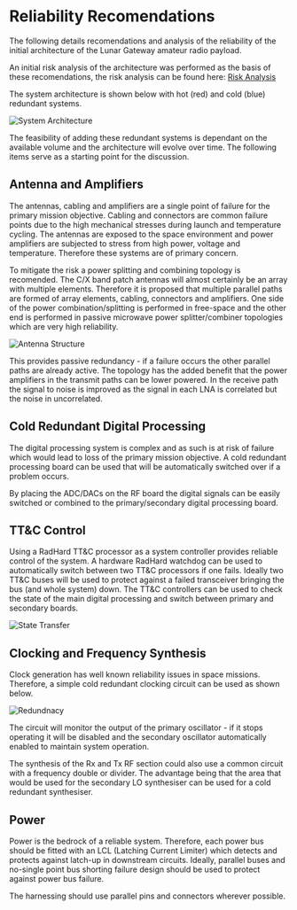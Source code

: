 # Reliability Recomendations

The following details recomendations and analysis of the reliability of the initial architecture of the Lunar Gateway amateur radio payload.

An initial risk analysis of the architecture was performed as the basis of these recomendations, the risk analysis can be found here: [Risk Analysis](https://github.com/phase4space/payload-dmt/blob/master/doc/reliability/Risk-Analysis.md)

The system architecture is shown below with hot (red) and cold (blue) redundant systems.

![System Architecture](https://github.com/phase4space/payload-dmt/blob/master/doc/reliability/diagrams/redundancy_highlighting.svg "System Architecture")

The feasibility of adding these redundant systems is dependant on the available volume and the architecture will evolve over time.  The following items serve as a starting point for the discussion.

## Antenna and Amplifiers

The antennas, cabling and amplifiers are a single point of failure for the primary mission objective. Cabling and connectors are common failure points due to the high mechanical stresses during launch and temperature cycling. The antennas are exposed to the space environment and power amplifiers are subjected to stress from high power, voltage and temperature.  Therefore these systems are of primary concern.

To mitigate the risk a power splitting and combining topology is recomended.  The C/X band patch antennas will almost certainly be an array with multiple elements. Therefore it is proposed that multiple parallel paths are formed of array elements, cabling, connectors and amplifiers. One side of the power combination/splitting is performed in free-space and the other end is performed in passive microwave power splitter/combiner topologies which are very high reliability.

![Antenna Structure](https://github.com/phase4space/payload-dmt/blob/master/doc/reliability/diagrams/antenna_power_combine.svg "Antenna Structure")

This provides passive redundancy - if a failure occurs the other parallel paths are already active. The topology has the added benefit that the power amplifiers in the transmit paths can be lower powered. In the receive path the signal to noise is improved as the signal in each LNA is correlated but the noise in uncorrelated.

## Cold Redundant Digital Processing

The digital processing system is complex and as such is at risk of failure which would lead to loss of the primary mission objective. A cold redundant processing board can be used that will be automatically switched over if a problem occurs.

By placing the ADC/DACs on the RF board the digital signals can be easily switched or combined to the primary/secondary digital processing board.

## TT&C Control

Using a RadHard TT&C processor as a system controller provides reliable control of the system. A hardware RadHard watchdog can be used to automatically switch between two TT&C processors if one fails.  Ideally two TT&C buses will be used to protect against a failed transceiver bringing the bus (and whole system) down.  The TT&C controllers can be used to check the state of the main digital processing and switch between primary and secondary boards.

![State Transfer](https://github.com/phase4space/payload-dmt/blob/master/doc/reliability/diagrams/state_transfer.svg "State Transfer")


## Clocking and Frequency Synthesis

Clock generation has well known reliability issues in space missions.  Therefore, a simple cold redundant clocking circuit can be used as shown below.

![Redundnacy](https://github.com/phase4space/payload-dmt/blob/master/doc/reliability/diagrams/oscillator_cold_spare.svg "Clock Redundnacy")

The circuit will monitor the output of the primary oscillator - if it stops operating it will be disabled and the secondary oscillator automatically enabled to maintain system operation.

The synthesis of the Rx and Tx RF section could also use a common circuit with a frequency double or divider.  The advantage being that the area that would be used for the secondary LO synthesiser can be used for a cold redundant synthesiser.

## Power

Power is the bedrock of a reliable system.  Therefore, each power bus should be fitted with an LCL (Latching Current Limiter) which detects and protects against latch-up in downstream circuits. Ideally, parallel buses and no-single point bus shorting failure design should be used to protect against power bus failure.

The harnessing should use parallel pins and connectors wherever possible.
